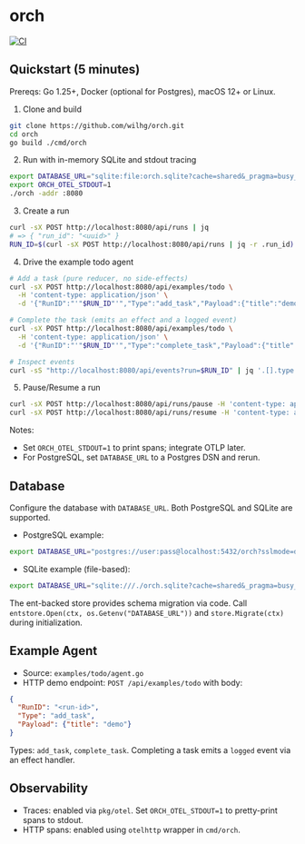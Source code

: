 # orch

[![CI](https://github.com/wilhg/orch/actions/workflows/ci.yml/badge.svg?branch=main)](https://github.com/wilhg/orch/actions/workflows/ci.yml)

## Quickstart (5 minutes)

Prereqs: Go 1.25+, Docker (optional for Postgres), macOS 12+ or Linux.

1) Clone and build

```bash
git clone https://github.com/wilhg/orch.git
cd orch
go build ./cmd/orch
```

2) Run with in-memory SQLite and stdout tracing

```bash
export DATABASE_URL="sqlite:file:orch.sqlite?cache=shared&_pragma=busy_timeout(5000)&_fk=1"
export ORCH_OTEL_STDOUT=1
./orch -addr :8080
```

3) Create a run

```bash
curl -sX POST http://localhost:8080/api/runs | jq
# => { "run_id": "<uuid>" }
RUN_ID=$(curl -sX POST http://localhost:8080/api/runs | jq -r .run_id)
```

4) Drive the example todo agent

```bash
# Add a task (pure reducer, no side-effects)
curl -sX POST http://localhost:8080/api/examples/todo \
  -H 'content-type: application/json' \
  -d '{"RunID":"'"$RUN_ID"'","Type":"add_task","Payload":{"title":"demo"}}' | jq

# Complete the task (emits an effect and a logged event)
curl -sX POST http://localhost:8080/api/examples/todo \
  -H 'content-type: application/json' \
  -d '{"RunID":"'"$RUN_ID"'","Type":"complete_task","Payload":{"title":"demo"}}' | jq

# Inspect events
curl -sS "http://localhost:8080/api/events?run=$RUN_ID" | jq '.[].type'
```

5) Pause/Resume a run

```bash
curl -sX POST http://localhost:8080/api/runs/pause -H 'content-type: application/json' -d '{"run_id":"'"$RUN_ID"'"}'
curl -sX POST http://localhost:8080/api/runs/resume -H 'content-type: application/json' -d '{"run_id":"'"$RUN_ID"'"}'
```

Notes:
- Set `ORCH_OTEL_STDOUT=1` to print spans; integrate OTLP later.
- For PostgreSQL, set `DATABASE_URL` to a Postgres DSN and rerun.

## Database

Configure the database with `DATABASE_URL`. Both PostgreSQL and SQLite are supported.

- PostgreSQL example:

```bash
export DATABASE_URL="postgres://user:pass@localhost:5432/orch?sslmode=disable"
```

- SQLite example (file-based):

```bash
export DATABASE_URL="sqlite:///./orch.sqlite?cache=shared&_pragma=busy_timeout(5000)"
```

The ent-backed store provides schema migration via code. Call `entstore.Open(ctx, os.Getenv("DATABASE_URL"))` and `store.Migrate(ctx)` during initialization.

## Example Agent

- Source: `examples/todo/agent.go`
- HTTP demo endpoint: `POST /api/examples/todo` with body:

```json
{
  "RunID": "<run-id>",
  "Type": "add_task",
  "Payload": {"title": "demo"}
}
```

Types: `add_task`, `complete_task`. Completing a task emits a `logged` event via an effect handler.

## Observability

- Traces: enabled via `pkg/otel`. Set `ORCH_OTEL_STDOUT=1` to pretty-print spans to stdout.
- HTTP spans: enabled using `otelhttp` wrapper in `cmd/orch`.


